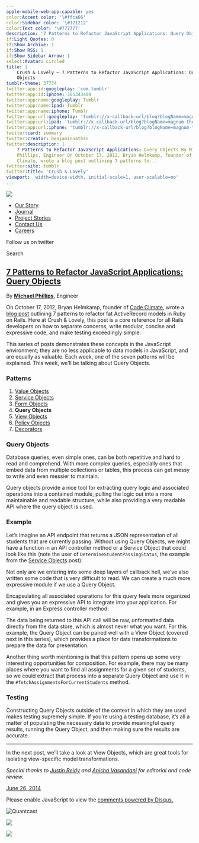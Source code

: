 ```yaml
---
apple-mobile-web-app-capable: yes
color:Accent color: '\#ffca66'
color:Sidebar color: '\#121212'
color:Text color: '\#777777'
description: '7 Patterns to Refactor JavaScript Applications: Query Objects'
if:Light Quotes: 0
if:Show Archive: 1
if:Show RSS: 1
if:Show Sidebar Arrow: 1
select:Avatar: circled
title: |
    Crush & Lovely — 7 Patterns to Refactor JavaScript Applications: Query
    Objects
tumblr-theme: 37734
twitter:app:id:googleplay: 'com.tumblr'
twitter:app:id:iphone: 305343404
twitter:app:name:googleplay: Tumblr
twitter:app:name:ipad: Tumblr
twitter:app:name:iphone: Tumblr
twitter:app:url:googleplay: 'tumblr://x-callback-url/blog?blogName=magnum-theme&referrer=twitter-cards'
twitter:app:url:ipad: 'tumblr://x-callback-url/blog?blogName=magnum-theme&referrer=twitter-cards'
twitter:app:url:iphone: 'tumblr://x-callback-url/blog?blogName=magnum-theme&referrer=twitter-cards'
twitter:card: summary
twitter:creator: benjaminnathan
twitter:description: |
    7 Patterns to Refactor JavaScript Applications: Query Objects By Michael
    Phillips, Engineer On October 17, 2012, Bryan Helmkamp, founder of Code
    Climate, wrote a blog post outlining 7 patterns to...
twitter:site: tumblr
twitter:title: 'Crush & Lovely'
viewport: 'width=device-width, initial-scale=1, user-scalable=no'
...
```


[![](http://static.tumblr.com/yrs3ksq/V1vmww5qi/logo.png)](http://crushlovely.com)

-   [Our Story](http://crushlovely.com/our-story "our story")
-   [Journal](http://journal.crushlovely.com "Journal")
-   [Project
    Stories](http://crushlovely.com/project-stories "Project Stories")
-   [Contact Us](http://crushlovely.com//contact-us "contact us")
-   [Careers](http://jobs.crushlovely.com "careers")

[](https://twitter.com/crushlovely)

Follow us on twitter

Search

[](http://ambertheme.tumblr.com)

[7 Patterns to Refactor JavaScript Applications: Query Objects](http://journal.crushlovely.com/post/89978453593/7-patterns-to-refactor-javascript-applications-query)
---------------------------------------------------------------------------------------------------------------------------------------------------------------------

By **[Michael Phillips](https://twitter.com/createbang)**, Engineer

On October 17, 2012, Bryan Helmkamp, founder of [Code
Climate](https://codeclimate.com/), wrote a [blog
post](http://blog.codeclimate.com/blog/2012/10/17/7-ways-to-decompose-fat-activerecord-models/)
outlining 7 patterns to refactor fat ActiveRecord models in Ruby on
Rails. Here at Crush & Lovely, this post is a core reference for all
Rails developers on how to separate concerns, write modular, concise and
expressive code, and make testing exceedingly simple.

This series of posts demonstrates these concepts in the JavaScript
environment; they are no less applicable to data models in JavaScript,
and are equally as valuable. Each week, one of the seven patterns will
be explained. This week, we’ll be talking about Query Objects.

### Patterns

1.  [Value
    Objects](http://journal.crushlovely.com/post/88286828068/7-patterns-to-refactor-javascript-applications-value)
2.  [Service
    Objects](http://journal.crushlovely.com/post/88286835473/7-patterns-to-refactor-javascript-service-objects)
3.  [Form
    Objects](http://journal.crushlovely.com/post/89270334848/7-patterns-to-refactor-javascript-applications-form)
4.  **Query Objects**
5.  [View
    Objects](http://journal.crushlovely.com/post/90568548968/7-patterns-to-refactor-javascript-applications-view)
6.  [Policy
    Objects](http://journal.crushlovely.com/post/91371788978/7-patterns-to-refactor-javascript-applications-policy)
7.  [Decorators](http://journal.crushlovely.com/post/92649246643/7-patterns-to-refactor-javascript-applications-decorators)

### Query Objects

Database queries, even simple ones, can be both repetitive and hard to
read and comprehend. With more complex queries, especially ones that
embed data from multiple collections or tables, this process can get
messy to write and even messier to maintain.

Query objects provide a nice tool for extracting query logic and
associated operations into a contained module, pulling the logic out
into a more maintainable and readable structure, while also providing a
very readable API where the query object is used.

### Example

Let’s imagine an API endpoint that returns a JSON representation of all
students that are currently passing. Without using Query Objects, we
might have a function in an API controller method or a Service Object
that could look like this (note the user of
`DetermineStudentPassingStatus`, the example from the [Service
Objects](http://journal.crushlovely.com/post/88286835473/7-patterns-to-refactor-javascript-service-objects)
post):

Not only are we entering into some deep layers of callback hell, we’ve
also written some code that is very difficult to read. We can create a
much more expressive module if we use a Query Object.

Encapsulating all associated operations for this query feels more
organized and gives you an expressive API to integrate into your
application. For example, in an Express controller method:

The data being returned to this API call will be raw, unformatted data
directly from the data store, which is almost never what you want. For
this example, the Query Object can be paired well with a View Object
(covered next in this series), which provides a place for data
transformations to prepare the data for presentation.

Another thing worth mentioning is that this pattern opens up some very
interesting opportunities for composition. For example, there may be
many places where you want to find all assignments for a given set of
students, so we could extract that process into a separate Query Object
and use it in the `#fetchAssignmentsForCurrentStudents` method.

### Testing

Constructing Query Objects outside of the context in which they are used
makes testing supremely simple. If you’re using a testing database, it’s
all a matter of populating the necessary data to provide meaningful
query results, running the Query Object, and then making sure the
results are accurate.

* * * * *

In the next post, we’ll take a look at View Objects, which are great
tools for isolating view-specific model transformations.

*Special thanks to [Justin Reidy](https://twitter.com/jmreidy) and
[Anisha Vasandani](https://twitter.com/hackerella) for editorial and
code review.*

[](https://www.tumblr.com/reblog/89978453593/DQsWhZri)

[June 26,
2014](http://journal.crushlovely.com/post/89978453593/7-patterns-to-refactor-javascript-applications-query)

Please enable JavaScript to view the [comments powered by
Disqus.](http://disqus.com/?ref_noscript)

![Quantcast](//pixel.quantserve.com/pixel/'p-19UtqE8ngoZbM'.gif)

![](http://www.tumblr.com/impixu?T=1407007193&J=eyJ0eXBlIjoidXJsIiwidXJsIjoiaHR0cDpcL1wvam91cm5hbC5jcnVzaGxvdmVseS5jb21cL3Bvc3RcLzg5OTc4NDUzNTkzXC83LXBhdHRlcm5zLXRvLXJlZmFjdG9yLWphdmFzY3JpcHQtYXBwbGljYXRpb25zLXF1ZXJ5IiwicmVxdHlwZSI6MCwicm91dGUiOiJcL3Bvc3RcLzppZFwvOnN1bW1hcnkiLCJub3NjcmlwdCI6MX0=&U=AJCDIONLKA&K=a038b7ddec81507bcdd250b3ebe9cfeaf298bc72f98310ae1889d55f5bd79c1c&R=http%3A%2F%2Fjournal.crushlovely.com%2Fpost%2F89270334848%2F7-patterns-to-refactor-javascript-applications-form)

![](http://www.tumblr.com/impixu?T=1407007193&J=eyJ0eXBlIjoicG9zdCIsInVybCI6Imh0dHA6XC9cL2pvdXJuYWwuY3J1c2hsb3ZlbHkuY29tXC9wb3N0XC84OTk3ODQ1MzU5M1wvNy1wYXR0ZXJucy10by1yZWZhY3Rvci1qYXZhc2NyaXB0LWFwcGxpY2F0aW9ucy1xdWVyeSIsInJlcXR5cGUiOjAsInJvdXRlIjoiXC9wb3N0XC86aWRcLzpzdW1tYXJ5IiwicG9zdHMiOlt7InBvc3RpZCI6Ijg5OTc4NDUzNTkzIiwiYmxvZ2lkIjoiNjg1NjM4Iiwic291cmNlIjozM31dLCJub3NjcmlwdCI6MX0=&U=KHKDDGJCKA&K=321d2cacebe728f50251de82ab7cc905d152d7ad73f42fcf622d756ff491c3d7&R=http%3A%2F%2Fjournal.crushlovely.com%2Fpost%2F89270334848%2F7-patterns-to-refactor-javascript-applications-form)
